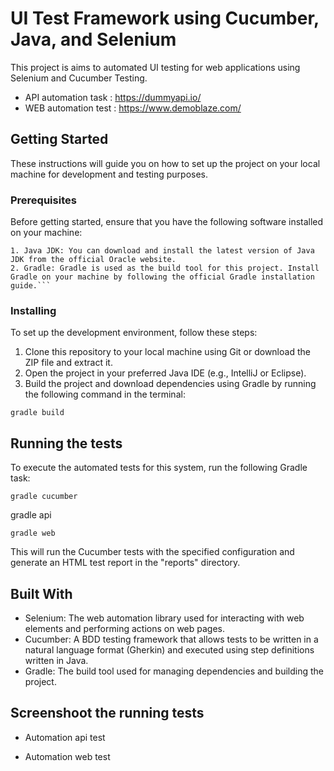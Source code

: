 # UI Test Framework using Cucumber, Java, and Selenium

This project is aims to automated UI testing for web applications using Selenium and Cucumber Testing.

- API automation task : https://dummyapi.io/
- WEB automation test : https://www.demoblaze.com/

## Getting Started

These instructions will guide you on how to set up the project on your local machine for development and testing purposes.

### Prerequisites

Before getting started, ensure that you have the following software installed on your machine:

````
1. Java JDK: You can download and install the latest version of Java JDK from the official Oracle website.
2. Gradle: Gradle is used as the build tool for this project. Install Gradle on your machine by following the official Gradle installation guide.```
````

### Installing

To set up the development environment, follow these steps:

1. Clone this repository to your local machine using Git or download the ZIP file and extract it.
2. Open the project in your preferred Java IDE (e.g., IntelliJ or Eclipse).
3. Build the project and download dependencies using Gradle by running the following command in the terminal:

```
gradle build

```

## Running the tests

To execute the automated tests for this system, run the following Gradle task:

```
gradle cucumber

```

gradle api

```
gradle web

```

This will run the Cucumber tests with the specified configuration and generate an HTML test report in the "reports" directory.

## Built With

- Selenium: The web automation library used for interacting with web elements and performing actions on web pages.
- Cucumber: A BDD testing framework that allows tests to be written in a natural language format (Gherkin) and executed using step definitions written in Java.
- Gradle: The build tool used for managing dependencies and building the project.

## Screenshoot the running tests

- Automation api test

- Automation web test
